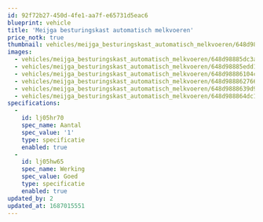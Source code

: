 ```yaml
---
id: 92f72b27-450d-4fe1-aa7f-e65731d5eac6
blueprint: vehicle
title: 'Meijga besturingskast automatisch melkvoeren'
price_notk: true
thumbnail: vehicles/meijga_besturingskast_automatisch_melkvoeren/648d98885dc3a.jpeg
images:
  - vehicles/meijga_besturingskast_automatisch_melkvoeren/648d98885dc3a.jpeg
  - vehicles/meijga_besturingskast_automatisch_melkvoeren/648d98885edd1.jpeg
  - vehicles/meijga_besturingskast_automatisch_melkvoeren/648d98886104c.jpeg
  - vehicles/meijga_besturingskast_automatisch_melkvoeren/648d988862766.jpeg
  - vehicles/meijga_besturingskast_automatisch_melkvoeren/648d9888639d9.jpeg
  - vehicles/meijga_besturingskast_automatisch_melkvoeren/648d988864dc1.jpeg
specifications:
  -
    id: lj05hr70
    spec_name: Aantal
    spec_value: '1'
    type: specificatie
    enabled: true
  -
    id: lj05hw65
    spec_name: Werking
    spec_value: Goed
    type: specificatie
    enabled: true
updated_by: 2
updated_at: 1687015551
---
```

